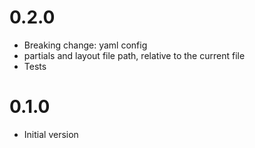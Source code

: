 # 0.2.0
- Breaking change: yaml config
- partials and layout file path, relative to the current file
- Tests

# 0.1.0
- Initial version
